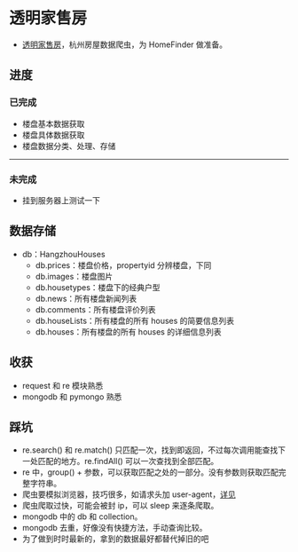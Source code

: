 # 透明家售房
- [透明家售房](http://jia3.tmsf.com/web3/index.html)，杭州房屋数据爬虫，为 HomeFinder 做准备。

## 进度
### 已完成
- 楼盘基本数据获取
- 楼盘具体数据获取
- 楼盘数据分类、处理、存储

---
### 未完成
- 挂到服务器上测试一下

## 数据存储
- db：HangzhouHouses
	- db.prices：楼盘价格，propertyid 分辨楼盘，下同
	- db.images：楼盘图片
	- db.housetypes：楼盘下的经典户型
	- db.news：所有楼盘新闻列表
	- db.comments：所有楼盘评价列表
	- db.houseLists：所有楼盘的所有 houses 的简要信息列表
	- db.houses：所有楼盘的所有 houses 的详细信息列表


## 收获
- request 和 re 模块熟悉
- mongodb 和 pymongo 熟悉

## 踩坑
- re.search() 和 re.match() 只匹配一次，找到即返回，不过每次调用能查找下一处匹配的地方。re.findAll() 可以一次查找到全部匹配。
- re 中，group() + 参数，可以获取匹配之处的一部分。没有参数则获取匹配完整字符串。
- 爬虫要模拟浏览器，技巧很多，如请求头加 user-agent，[详见](https://my.oschina.net/jhao104/blog/647308?fromerr=LEc4jbps)
- 爬虫爬取过快，可能会被封 ip，可以 sleep 来逐条爬取。
- mongodb 中的 db 和 collection。
- mongodb 去重，好像没有快捷方法，手动查询比较。
- 为了做到时时最新的，拿到的数据最好都替代掉旧的吧